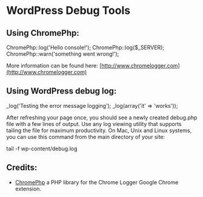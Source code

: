 WordPress Debug Tools
=====

Using ChromePhp:
-----

  ChromePhp::log('Hello console!');
  ChromePhp::log($_SERVER);
  ChromePhp::warn('something went wrong!');

More information can be found here: [http://www.chromelogger.com](http://www.chromelogger.com)


Using WordPress debug log:
-----

  _log('Testing the error message logging');
  _log(array('it' => 'works'));

After refreshing your page once, you should see a newly created debug.php file with a few lines of output. Use any log viewing utility that supports tailing the file for maximum productivity. On Mac, Unix and Linux systems, you can use this command from the main directory of your site:

  tail -f wp-content/debug.log


Credits:
-----
- [ChromePhp](https://github.com/ccampbell/chromephp) a PHP library for the Chrome Logger Google Chrome extension.